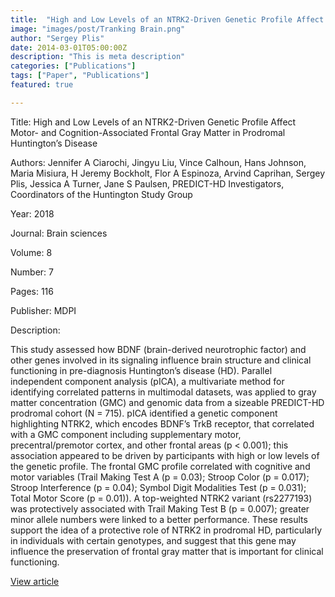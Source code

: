 ```yaml
---
title:  "High and Low Levels of an NTRK2-Driven Genetic Profile Affect Motor- and Cognition-Associated Frontal Gray Matter in Prodromal Huntington’s Disease"
image: "images/post/Tranking Brain.png"
author: "Sergey Plis"
date: 2014-03-01T05:00:00Z
description: "This is meta description"
categories: ["Publications"]
tags: ["Paper", "Publications"]
featured: true

---
```

Title: High and Low Levels of an NTRK2-Driven Genetic Profile Affect Motor- and Cognition-Associated Frontal Gray Matter in Prodromal Huntington’s Disease
  
Authors: Jennifer A Ciarochi, Jingyu Liu, Vince Calhoun, Hans Johnson, Maria Misiura, H Jeremy Bockholt, Flor A Espinoza, Arvind Caprihan, Sergey Plis, Jessica A Turner, Jane S Paulsen, PREDICT-HD Investigators, Coordinators of the Huntington Study Group
  
Year: 2018
  
Journal: Brain sciences
  
Volume: 8
  
Number: 7
  
Pages: 116
  
Publisher: MDPI
  
Description:
  
This study assessed how BDNF (brain-derived neurotrophic factor) and other genes involved in its signaling influence brain structure and clinical functioning in pre-diagnosis Huntington’s disease (HD). Parallel independent component analysis (pICA), a multivariate method for identifying correlated patterns in multimodal datasets, was applied to gray matter concentration (GMC) and genomic data from a sizeable PREDICT-HD prodromal cohort (N = 715). pICA identified a genetic component highlighting NTRK2, which encodes BDNF’s TrkB receptor, that correlated with a GMC component including supplementary motor, precentral/premotor cortex, and other frontal areas (p &lt; 0.001); this association appeared to be driven by participants with high or low levels of the genetic profile. The frontal GMC profile correlated with cognitive and motor variables (Trail Making Test A (p = 0.03); Stroop Color (p = 0.017); Stroop Interference (p = 0.04); Symbol Digit Modalities Test (p = 0.031); Total Motor Score (p = 0.01)). A top-weighted NTRK2 variant (rs2277193) was protectively associated with Trail Making Test B (p = 0.007); greater minor allele numbers were linked to a better performance. These results support the idea of a protective role of NTRK2 in prodromal HD, particularly in individuals with certain genotypes, and suggest that this gene may influence the preservation of frontal gray matter that is important for clinical functioning.

  
[View article](https://www.mdpi.com/307706)  
